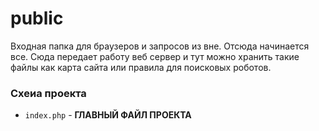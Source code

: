 # public

Входная папка для браузеров и запросов из вне. Отсюда начинается все. Сюда передает работу веб сервер и тут можно хранить такие файлы как карта сайта или правила для поисковых роботов.

### Схеиа проекта
- `index.php` - **ГЛАВНЫЙ ФАЙЛ ПРОЕКТА**